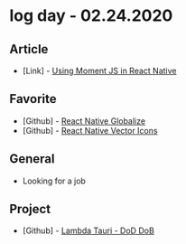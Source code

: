 # log day - 02.24.2020

## Article

- \[Link\] - [Using Moment JS in React Native](https://medium.com/better-programming/using-moment-js-in-react-native-d1b6ebe226d4)

## Favorite

- \[Github\] - [React Native Globalize](https://github.com/joshswan/react-native-globalize)
- \[Github\] - [React Native Vector Icons](https://github.com/oblador/react-native-vector-icons)

## General

- Looking for a job

## Project

- \[Github\] - [Lambda Tauri - DoD DoB](https://github.com/org-3s2yu/lambda-tauri)

